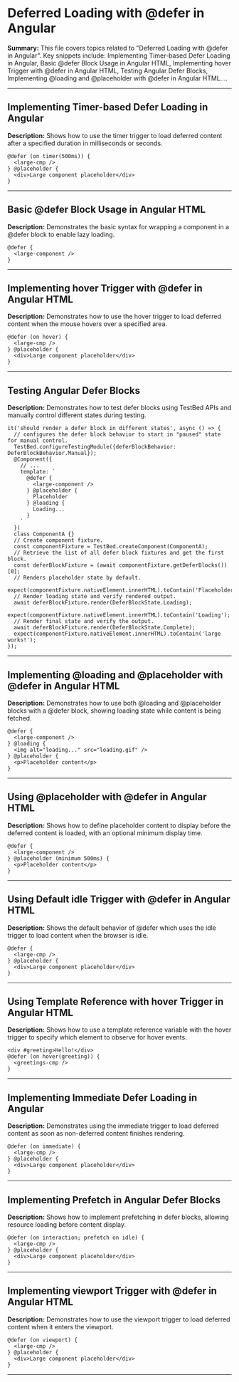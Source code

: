 # Deferred Loading with @defer in Angular

**Summary:** This file covers topics related to "Deferred Loading with @defer in Angular". Key snippets include: Implementing Timer-based Defer Loading in Angular, Basic @defer Block Usage in Angular HTML, Implementing hover Trigger with @defer in Angular HTML, Testing Angular Defer Blocks, Implementing @loading and @placeholder with @defer in Angular HTML....

---

## Implementing Timer-based Defer Loading in Angular

**Description:** Shows how to use the timer trigger to load deferred content after a specified duration in milliseconds or seconds.

```angular-html
@defer (on timer(500ms)) {
  <large-cmp />
} @placeholder {
  <div>Large component placeholder</div>
}
```

---

## Basic @defer Block Usage in Angular HTML

**Description:** Demonstrates the basic syntax for wrapping a component in a @defer block to enable lazy loading.

```angular-html
@defer {
  <large-component />
}
```

---

## Implementing hover Trigger with @defer in Angular HTML

**Description:** Demonstrates how to use the hover trigger to load deferred content when the mouse hovers over a specified area.

```angular-html
@defer (on hover) {
  <large-cmp />
} @placeholder {
  <div>Large component placeholder</div>
}
```

---

## Testing Angular Defer Blocks

**Description:** Demonstrates how to test defer blocks using TestBed APIs and manually control different states during testing.

```angular-ts
it('should render a defer block in different states', async () => {
  // configures the defer block behavior to start in "paused" state for manual control.
  TestBed.configureTestingModule({deferBlockBehavior: DeferBlockBehavior.Manual});
  @Component({
    // ...
    template: `
      @defer {
        <large-component />
      } @placeholder {
        Placeholder
      } @loading {
        Loading...
      }
    `
  })
  class ComponentA {}
  // Create component fixture.
  const componentFixture = TestBed.createComponent(ComponentA);
  // Retrieve the list of all defer block fixtures and get the first block.
  const deferBlockFixture = (await componentFixture.getDeferBlocks())[0];
  // Renders placeholder state by default.
  expect(componentFixture.nativeElement.innerHTML).toContain('Placeholder');
  // Render loading state and verify rendered output.
  await deferBlockFixture.render(DeferBlockState.Loading);
  expect(componentFixture.nativeElement.innerHTML).toContain('Loading');
  // Render final state and verify the output.
  await deferBlockFixture.render(DeferBlockState.Complete);
  expect(componentFixture.nativeElement.innerHTML).toContain('large works!');
});
```

---

## Implementing @loading and @placeholder with @defer in Angular HTML

**Description:** Demonstrates how to use both @loading and @placeholder blocks with a @defer block, showing loading state while content is being fetched.

```angular-html
@defer {
  <large-component />
} @loading {
  <img alt="loading..." src="loading.gif" />
} @placeholder {
  <p>Placeholder content</p>
}
```

---

## Using @placeholder with @defer in Angular HTML

**Description:** Shows how to define placeholder content to display before the deferred content is loaded, with an optional minimum display time.

```angular-html
@defer {
  <large-component />
} @placeholder (minimum 500ms) {
  <p>Placeholder content</p>
}
```

---

## Using Default idle Trigger with @defer in Angular HTML

**Description:** Shows the default behavior of @defer which uses the idle trigger to load content when the browser is idle.

```angular-html
@defer {
  <large-cmp />
} @placeholder {
  <div>Large component placeholder</div>
}
```

---

## Using Template Reference with hover Trigger in Angular HTML

**Description:** Shows how to use a template reference variable with the hover trigger to specify which element to observe for hover events.

```angular-html
<div #greeting>Hello!</div>
@defer (on hover(greeting)) {
  <greetings-cmp />
}
```

---

## Implementing Immediate Defer Loading in Angular

**Description:** Demonstrates using the immediate trigger to load deferred content as soon as non-deferred content finishes rendering.

```angular-html
@defer (on immediate) {
  <large-cmp />
} @placeholder {
  <div>Large component placeholder</div>
}
```

---

## Implementing Prefetch in Angular Defer Blocks

**Description:** Shows how to implement prefetching in defer blocks, allowing resource loading before content display.

```angular-html
@defer (on interaction; prefetch on idle) {
  <large-cmp />
} @placeholder {
  <div>Large component placeholder</div>
}
```

---

## Implementing viewport Trigger with @defer in Angular HTML

**Description:** Demonstrates how to use the viewport trigger to load deferred content when it enters the viewport.

```angular-html
@defer (on viewport) {
  <large-cmp />
} @placeholder {
  <div>Large component placeholder</div>
}
```

---